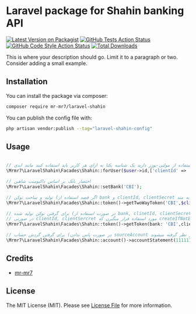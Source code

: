# Laravel package for Shahin banking API

[![Latest Version on Packagist](https://img.shields.io/packagist/v/mr-mr7/laravel-shahin.svg?style=flat-square)](https://packagist.org/packages/mr-mr7/laravel-shahin)
[![GitHub Tests Action Status](https://img.shields.io/github/actions/workflow/status/mr-mr7/laravel-shahin/run-tests.yml?branch=main&label=tests&style=flat-square)](https://github.com/mr-mr7/laravel-shahin/actions?query=workflow%3Arun-tests+branch%3Amain)
[![GitHub Code Style Action Status](https://img.shields.io/github/actions/workflow/status/mr-mr7/laravel-shahin/fix-php-code-style-issues.yml?branch=main&label=code%20style&style=flat-square)](https://github.com/mr-mr7/laravel-shahin/actions?query=workflow%3A"Fix+PHP+code+style+issues"+branch%3Amain)
[![Total Downloads](https://img.shields.io/packagist/dt/mr-mr7/laravel-shahin.svg?style=flat-square)](https://packagist.org/packages/mr-mr7/laravel-shahin)

This is where your description should go. Limit it to a paragraph or two. Consider adding a small example.

## Installation

You can install the package via composer:

```bash
composer require mr-mr7/laravel-shahin
```

You can publish the config file with:

```bash
php artisan vendor:publish --tag="laravel-shahin-config"
```


## Usage

```php

// اگر از قصد استفاده از مولتی-یوزر دارید یک شناسه یکتا به ازای هر کاربر باید استفاده کنید مانند ایدی
\Mrmr7\LaravelShahin\Facades\Shahin::forUser($user->id,['clientId' => '','clientSecret' => '']);

// اختصار بانک بر اساس داکیومنت شاهین
\Mrmr7\LaravelShahin\Facades\Shahin::setBank('CBI');

// تولید و ساخت توکن (اگر قصد استفاده از bank و clientId, clientSecret کانفیگ را دارید نیازی نیست اینجا پاس بدین به متد)
\Mrmr7\LaravelShahin\Facades\Shahin::token()->getTwoWayToken('CBI',$clientId,$clientSecret);

// برای گرفتن توکن تولید شده (در صورت استفاده از bank, clinetId, clientSecret موجود در کانفیگ نیازی نیست اینجا پاس داده بشن)
// در صورتی clientId, clientSercret مورد استفاده قرار میگیرن که createIfNotExists=true باشه
\Mrmr7\LaravelShahin\Facades\Shahin::token()->getToken(bank: 'CBI',clientId: $clientId,clientSecret: $clientSecret,createIfNotExists: true);

// برای گرفتن گردش حساب (در صورت پاس ندادن sourceAccount همه حساب های متصل به بانک در نظر گرفته میشوند)
\Mrmr7\LaravelShahin\Facades\Shahin::account()->accountStatement(1111111,now()->subHours(5),now());


```

## Credits

- [mr-mr7](https://github.com/mr-mr7)

## License

The MIT License (MIT). Please see [License File](LICENSE.md) for more information.
